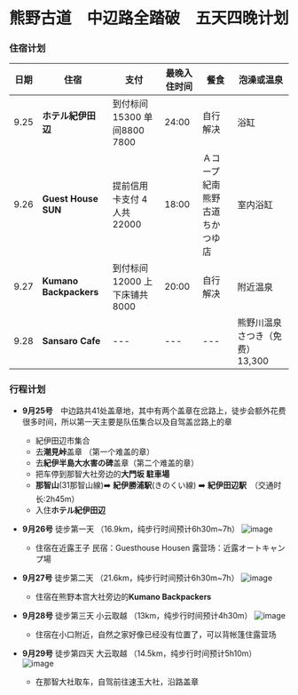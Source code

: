 # 熊野古道　中辺路全踏破　五天四晚计划

### 住宿计划
| 日期 | 住宿 | 支付 | 最晚入住时间 | 餐食 | 泡澡或温泉 |
| --- | --- | --- | --- | --- | --- |
| 9.25 | **ホテル紀伊田辺** | 到付标间15300 单间8800 7800 | 24:00 | 自行解决 | 浴缸 |
| 9.26 | **Guest House SUN** | 提前信用卡支付 4人共22000 | 18:00 | Ａコープ紀南 熊野古道ちかつゆ店 | 室内浴缸 |
| 9.27 | **Kumano Backpackers** | 到付标间12000 上下床铺共8000 | 20:00 | 自行解决 | 附近温泉 |
| 9.28 | **Sansaro Cafe** | --- | --- |--- |熊野川温泉　さつき（免费）13,300 |

### 行程计划
- **9月25号**　中边路共41处盖章地，其中有两个盖章在岔路上，徒步会额外花费很多时间，所以第一天主要是队伍集合以及自驾盖岔路上的章
    - 紀伊田辺市集合
    - 去**潮見峠**盖章 （第一个难盖的章）
    - 去**紀伊半島大水害の碑**盖章（第二个难盖的章）
    - 把车停到那智大社旁边的**大門坂 駐車場**
    - **那智山**(31那智山線)➡️ **紀伊勝浦駅**(きのくい線) ➡️ **紀伊田辺駅**　（交通时长:2h45m）
    - 入住**ホテル紀伊田辺**

- **9月26号**  徒步第一天 （16.9km，纯步行时间预计6h30m~7h）
![image](https://github.com/user-attachments/assets/d482f314-a6bc-45af-8e7d-77d441dba022)
    - 住宿在近露王子 民宿：Guesthouse Housen 露营场：近露オートキャンプ場

- **9月27号**  徒步第二天 （21.6km，纯步行时间预计6h30m~7h）
![image](https://github.com/user-attachments/assets/6b9efa26-46da-4751-9239-d3b7bfd66758)
    - 住宿在熊野本宫大社旁边的**Kumano Backpackers**

- **9月28号**  徒步第三天 小云取越 （13km，纯步行时间预计4h30m）
![image](https://github.com/user-attachments/assets/8e2d9198-8835-4cb0-9822-f64792c2d843)
    - 住宿在小口附近，自然之家好像已经没有位置了，可以背帐篷住露营场

- **9月29号**  徒步第四天 大云取越 （14.5km，纯步行时间预计5h10m）
![image](https://github.com/user-attachments/assets/06b7f920-ec63-4e6c-8392-8bd95ed2ef96)
    - 在那智大社取车，自驾前往速玉大社，沿路盖章
